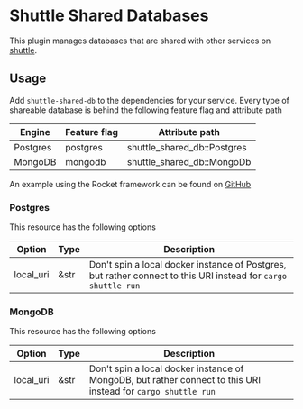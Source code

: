 # Shuttle Shared Databases

This plugin manages databases that are shared with other services on [shuttle](https://www.shuttle.rs).

## Usage

Add `shuttle-shared-db` to the dependencies for your service. Every type of shareable database is behind the following feature flag and attribute path

| Engine   | Feature flag | Attribute path              |
|----------|--------------|-----------------------------|
| Postgres | postgres     | shuttle_shared_db::Postgres |
| MongoDB  | mongodb      | shuttle_shared_db::MongoDb  |

An example using the Rocket framework can be found on [GitHub](https://github.com/shuttle-hq/shuttle-examples/tree/main/rocket/postgres)

### Postgres

This resource has the following options

| Option    | Type | Description                                                                                                    |
|-----------|------|----------------------------------------------------------------------------------------------------------------|
| local_uri | &str | Don't spin a local docker instance of Postgres, but rather connect to this URI instead for `cargo shuttle run` |

### MongoDB

This resource has the following options

| Option    | Type | Description                                                                                                   |
|-----------|------|---------------------------------------------------------------------------------------------------------------|
| local_uri | &str | Don't spin a local docker instance of MongoDB, but rather connect to this URI instead for `cargo shuttle run` |
